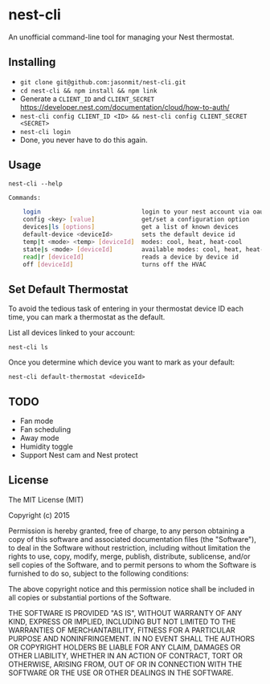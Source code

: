 # nest-cli

An unofficial command-line tool for managing your Nest thermostat.

## Installing

* `git clone git@github.com:jasonmit/nest-cli.git`
* `cd nest-cli && npm install && npm link`
* Generate a `CLIENT_ID` and `CLIENT_SECRET` https://developer.nest.com/documentation/cloud/how-to-auth/
* `nest-cli config CLIENT_ID <ID> && nest-cli config CLIENT_SECRET <SECRET>`
* `nest-cli login`
* Done, you never have to do this again.

## Usage

`nest-cli --help`

```sh
Commands:

	login                            login to your nest account via oauth
	config <key> [value]             get/set a configuration option
	devices|ls [options]             get a list of known devices
	default-device <deviceId>        sets the default device id
	temp|t <mode> <temp> [deviceId]  modes: cool, heat, heat-cool
	state|s <mode> [deviceId]        available modes: cool, heat, heat-cool, off
	read|r [deviceId]                reads a device by device id
	off [deviceId]                   turns off the HVAC
```

## Set Default Thermostat

To avoid the tedious task of entering in your thermostat device ID each time, you can mark a thermostat as the default.

List all devices linked to your account:

`nest-cli ls`

Once you determine which device you want to mark as your default:

`nest-cli default-thermostat <deviceId>`

## TODO

* Fan mode
* Fan scheduling
* Away mode
* Humidity toggle
* Support Nest cam and Nest protect

## License

The MIT License (MIT)

Copyright (c) 2015

Permission is hereby granted, free of charge, to any person obtaining a copy of this software and associated documentation files (the "Software"), to deal in the Software without restriction, including without limitation the rights to use, copy, modify, merge, publish, distribute, sublicense, and/or sell copies of the Software, and to permit persons to whom the Software is furnished to do so, subject to the following conditions:

The above copyright notice and this permission notice shall be included in all copies or substantial portions of the Software.

THE SOFTWARE IS PROVIDED "AS IS", WITHOUT WARRANTY OF ANY KIND, EXPRESS OR IMPLIED, INCLUDING BUT NOT LIMITED TO THE WARRANTIES OF MERCHANTABILITY, FITNESS FOR A PARTICULAR PURPOSE AND NONINFRINGEMENT. IN NO EVENT SHALL THE AUTHORS OR COPYRIGHT HOLDERS BE LIABLE FOR ANY CLAIM, DAMAGES OR OTHER LIABILITY, WHETHER IN AN ACTION OF CONTRACT, TORT OR OTHERWISE, ARISING FROM, OUT OF OR IN CONNECTION WITH THE SOFTWARE OR THE USE OR OTHER DEALINGS IN THE SOFTWARE.
